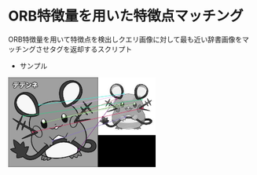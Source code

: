 # ORB特徴量を用いた特徴点マッチング
ORB特徴量を用いて特徴点を検出しクエリ画像に対して最も近い辞書画像をマッチングさせタグを返却するスクリプト

- サンプル
<img src="output/output.jpg" width="300">